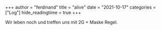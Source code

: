 +++
author = "ferdinand"
title = "alive"
date = "2021-10-17"
categories = ["Log"]
hide_readingtime = true
+++

Wir leben noch und treffen uns mit 2G + Maske Regel.


